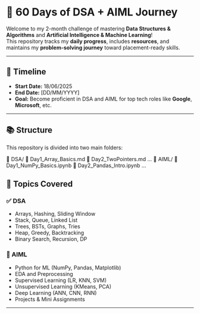 # 🚀 60 Days of DSA + AIML Journey

Welcome to my 2-month challenge of mastering **Data Structures & Algorithms** and **Artificial Intelligence & Machine Learning**!  
This repository tracks my **daily progress**, includes **resources**, and maintains my **problem-solving journey** toward placement-ready skills.

---

## 📅 Timeline

- **Start Date:** 18/06/2025
- **End Date:** [DD/MM/YYYY]
- **Goal:** Become proficient in DSA and AIML for top tech roles like **Google**, **Microsoft**, etc.

---

## 📚 Structure

This repository is divided into two main folders:

📂 DSA/
📄 Day1_Array_Basics.md
📄 Day2_TwoPointers.md
...
📂 AIML/
📄 Day1_NumPy_Basics.ipynb
📄 Day2_Pandas_Intro.ipynb
...

## 🧠 Topics Covered

### ✅ DSA
- Arrays, Hashing, Sliding Window
- Stack, Queue, Linked List
- Trees, BSTs, Graphs, Tries
- Heap, Greedy, Backtracking
- Binary Search, Recursion, DP

### 🤖 AIML 
- Python for ML (NumPy, Pandas, Matplotlib)
- EDA and Preprocessing
- Supervised Learning (LR, KNN, SVM)
- Unsupervised Learning (KMeans, PCA)
- Deep Learning (ANN, CNN, RNN)
- Projects & Mini Assignments

---
